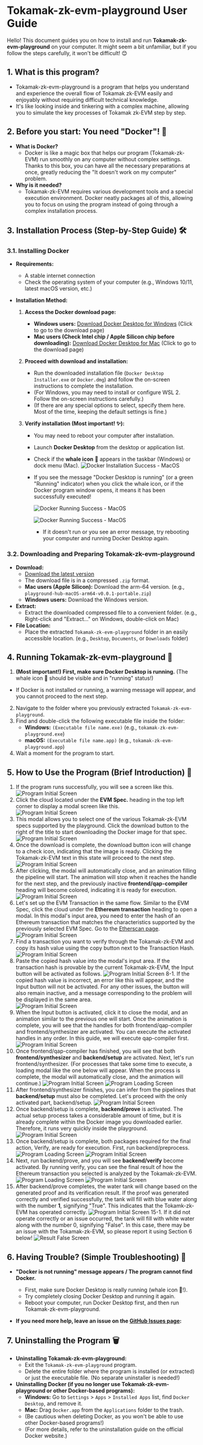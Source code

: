# Tokamak-zk-evm-playground User Guide

Hello! This document guides you on how to install and run **Tokamak-zk-evm-playground** on your computer. It might seem a bit unfamiliar, but if you follow the steps carefully, it won't be difficult! 😊

## 1. What is this program?

- Tokamak-zk-evm-playground is a program that helps you understand and experience the overall flow of Tokamak zk-EVM easily and enjoyably without requiring difficult technical knowledge.
- It's like looking inside and tinkering with a complex machine, allowing you to simulate the key processes of Tokamak zk-EVM step by step.

## 2. Before you start: You need "Docker"! 🐳

- **What is Docker?**
  - Docker is like a magic box that helps our program (Tokamak-zk-EVM) run smoothly on any computer without complex settings. Thanks to this box, you can have all the necessary preparations at once, greatly reducing the "It doesn't work on my computer" problem.
- **Why is it needed?**
  - Tokamak-zk-EVM requires various development tools and a special execution environment. Docker neatly packages all of this, allowing you to focus on using the program instead of going through a complex installation process.

## 3. Installation Process (Step-by-Step Guide) 🛠️

### 3.1. Installing Docker

- **Requirements:**
  - A stable internet connection
  - Check the operating system of your computer (e.g., Windows 10/11, latest macOS version, etc.)
- **Installation Method:**

  1. **Access the Docker download page:**
     - **Windows users:** [Download Docker Desktop for Windows](https://www.docker.com/products/docker-desktop/) (Click to go to the download page)
     - **Mac users (Check Intel chip / Apple Silicon chip before downloading):** [Download Docker Desktop for Mac](https://www.docker.com/products/docker-desktop/) (Click to go to the download page)
  2. **Proceed with download and installation:**
     - Run the downloaded installation file (`Docker Desktop Installer.exe` or `Docker.dmg`) and follow the on-screen instructions to complete the installation.
     - (For Windows, you may need to install or configure WSL 2. Follow the on-screen instructions carefully.)
     - (If there are any special options to select, specify them here. Most of the time, keeping the default settings is fine.)
  3. **Verify installation (Most important! ✨):**

     - You may need to reboot your computer after installation.
     - Launch **Docker Desktop** from the desktop or application list.
     - Check if the **whale icon** 🐳 appears in the taskbar (Windows) or dock menu (Mac).
       ![Docker Installation Success - MacOS](./assets/images/4-1.png)
     - If you see the message "Docker Desktop is running" (or a green "Running" indicator) when you click the whale icon, or if the Docker program window opens, it means it has been successfully executed!

       ![Docker Running Success - MacOS](./assets/images/4-2.png)

       ![Docker Running Success - MacOS](./assets/images/4-3.png)

       - If it doesn't run or you see an error message, try rebooting your computer and running Docker Desktop again.

### 3.2. Downloading and Preparing Tokamak-zk-evm-playground

- **Download:**
  - [Download the latest version](https://github.com/tokamak-network/Tokamak-zk-EVM-playgrounds/releases/tag/0.0.1-alpha)
  - The download file is in a compressed `.zip` format.
  - **Mac users (Apple Silicon):** Download the arm-64 version. (e.g., `playground-hub-macOS-arm64-v0.0.1-portable.zip`)
  - **Windows users:** Download the Windows version.
- **Extract:**
  - Extract the downloaded compressed file to a convenient folder. (e.g., Right-click and "Extract..." on Windows, double-click on Mac)
- **File Location:**
  - Place the extracted `Tokamak-zk-evm-playground` folder in an easily accessible location. (e.g., `Desktop`, `Documents`, or `Downloads` folder)

## 4. Running Tokamak-zk-evm-playground 🚀

1. **(Most important!) First, make sure Docker Desktop is running.** (The whale icon 🐳 should be visible and in "running" status!)

- If Docker is not installed or running, a warning message will appear, and you cannot proceed to the next step.

2. Navigate to the folder where you previously extracted `Tokamak-zk-evm-playground`.
3. Find and double-click the following executable file inside the folder:
   - **Windows:** `(Executable file name.exe)` (e.g., `tokamak-zk-evm-playground.exe`)
   - **macOS:** `(Executable file name.app)` (e.g., `tokamak-zk-evm-playground.app`)
4. Wait a moment for the program to start.

## 5. How to Use the Program (Brief Introduction) 📖

1. If the program runs successfully, you will see a screen like this.
   ![Program Initial Screen](./assets/images/5-1.png)
2. Click the cloud located under the **EVM Spec.** heading in the top left corner to display a modal screen like this.  
   ![Program Initial Screen](./assets/images/5-2.png)
3. This modal allows you to select one of the various Tokamak-zk-EVM specs supported by the playground. Click the download button to the right of the title to start downloading the Docker image for that spec.
   ![Program Initial Screen](./assets/images/5-3.png)
4. Once the download is complete, the download button icon will change to a check icon, indicating that the image is ready. Clicking the Tokamak-zk-EVM text in this state will proceed to the next step.  
   ![Program Initial Screen](./assets/images/5-4.png)
5. After clicking, the modal will automatically close, and an animation filling the pipeline will start. The animation will stop when it reaches the handle for the next step, and the previously inactive **frontend/qap-compiler** heading will become colored, indicating it is ready for execution.
   ![Program Initial Screen](./assets/images/5-5.png)
6. Let's set up the EVM Transaction in the same flow. Similar to the EVM Spec, click the cloud under the **Ethereum transaction** heading to open a modal. In this modal's input area, you need to enter the hash of an Ethereum transaction that matches the characteristics supported by the previously selected EVM Spec. Go to the [Etherscan page](https://etherscan.io/).
   ![Program Initial Screen](./assets/images/5-6.png)
7. Find a transaction you want to verify through the Tokamak-zk-EVM and copy its hash value using the copy button next to the Transaction Hash.
   ![Program Initial Screen](./assets/images/5-9.png)
8. Paste the copied hash value into the modal's input area. If the transaction hash is provable by the current Tokamak-zk-EVM, the Input button will be activated as follows.
   ![Program Initial Screen](./assets/images/5-10.png)
   8-1. If the copied hash value is incorrect, an error like this will appear, and the Input button will not be activated. For any other issues, the button will also remain inactive, and a message corresponding to the problem will be displayed in the same area.  
   ![Program Initial Screen](./assets/images/5-11.png)
9. When the Input button is activated, click it to close the modal, and an animation similar to the previous one will start. Once the animation is complete, you will see that the handles for both frontend/qap-compiler and frontend/synthesizer are activated. You can execute the activated handles in any order. In this guide, we will execute qap-compiler first.
   ![Program Initial Screen](./assets/images/5-12.png)
10. Once frontend/qap-compiler has finished, you will see that both **frontend/synthesizer** and **backend/setup** are activated. Next, let's run frontend/synthesizer. (For processes that take some time to execute, a loading modal like the one below will appear. When the process is complete, the modal will automatically close, and the animation will continue.)
    ![Program Initial Screen](./assets/images/5-13.png)
    ![Program Loading Screen](./assets/images/5-13-1.png)
11. After frontend/synthesizer finishes, you can infer from the pipelines that **backend/setup** must also be completed. Let's proceed with the only activated part, backend/setup.
    ![Program Initial Screen](./assets/images/5-14.png)
12. Once backend/setup is complete, **backend/prove** is activated. The actual setup process takes a considerable amount of time, but it is already complete within the Docker image you downloaded earlier. Therefore, it runs very quickly inside the playground.
    ![Program Initial Screen](./assets/images/5-15.png)
13. Once backend/setup is complete, both packages required for the final action, Verify, are ready for execution. First, run backend/preprocess.
    ![Program Loading Screen](./assets/images/5-16-1.png)
    ![Program Initial Screen](./assets/images/5-16.png)
14. Next, run backend/prove, and you will see **backend/verify** become activated. By running verify, you can see the final result of how the Ethereum transaction you selected is analyzed by the Tokamak-zk-EVM.
    ![Program Loading Screen](./assets/images/5-17-1.png)
    ![Program Initial Screen](./assets/images/5-17.png)
15. After backend/prove completes, the water tank will change based on the generated proof and its verification result. If the proof was generated correctly and verified successfully, the tank will fill with blue water along with the number **1**, signifying "True". This indicates that the Tokamk-zk-EVM has operated correctly.
    ![Program Initial Screen](./assets/images/5-18.png)
    15-1. If it did not operate correctly or an issue occurred, the tank will fill with white water along with the number 0, signifying "False". In this case, there may be an issue with the Tokamak-zk-EVM, so please report it using Section 6 below!
    ![Result False Screen](./assets/images/5-18-1.png)

## 6. Having Trouble? (Simple Troubleshooting) 🤔

- **"Docker is not running" message appears / The program cannot find Docker.**

  - First, make sure Docker Desktop is really running (whale icon 🐳!).
  - Try completely closing Docker Desktop and running it again.
  - Reboot your computer, run Docker Desktop first, and then run Tokamak-zk-evm-playground.

- **If you need more help, leave an issue on the [GitHub Issues page](https://github.com/tokamak-network/Tokamak-zk-EVM-playgrounds/issues):**

## 7. Uninstalling the Program 🗑️

- **Uninstalling Tokamak-zk-evm-playground:**
  - Exit the `Tokamak-zk-evm-playground` program.
  - Delete the entire folder where the program is installed (or extracted) or just the executable file. (No separate uninstaller is needed!)
- **Uninstalling Docker (if you no longer use Tokamak-zk-evm-playground or other Docker-based programs):**
  - **Windows:** Go to `Settings` > `Apps` > `Installed Apps` list, find `Docker Desktop`, and remove it.
  - **Mac:** Drag `Docker.app` from the `Applications` folder to the trash.
  - (Be cautious when deleting Docker, as you won't be able to use other Docker-based programs!)
  - (For more details, refer to the uninstallation guide on the official Docker website.)
